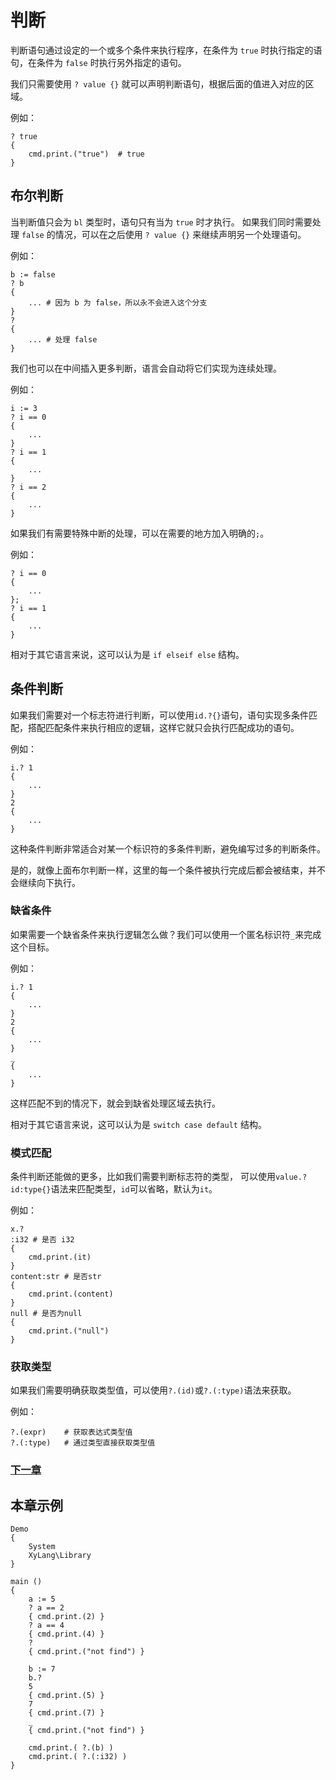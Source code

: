 # 判断
判断语句通过设定的一个或多个条件来执行程序，在条件为 `true` 时执行指定的语句，在条件为 `false` 时执行另外指定的语句。

我们只需要使用 `? value {}` 就可以声明判断语句，根据后面的值进入对应的区域。

例如：
```
? true
{
    cmd.print.("true")  # true
}
```
## 布尔判断
当判断值只会为 `bl` 类型时，语句只有当为 `true` 时才执行。
如果我们同时需要处理 `false` 的情况，可以在之后使用 `? value {}` 来继续声明另一个处理语句。

例如：
```
b := false
? b
{
    ... # 因为 b 为 false，所以永不会进入这个分支 
}
?
{
    ... # 处理 false
}
```

我们也可以在中间插入更多判断，语言会自动将它们实现为连续处理。

例如：
```
i := 3
? i == 0
{
    ...
}
? i == 1
{
    ...
}
? i == 2
{
    ...
}
```

如果我们有需要特殊中断的处理，可以在需要的地方加入明确的`;`。

例如：
```
? i == 0
{
    ...
};
? i == 1
{
    ...
}
```

相对于其它语言来说，这可以认为是 `if elseif else` 结构。
## 条件判断
如果我们需要对一个标志符进行判断，可以使用`id.?{}`语句，语句实现多条件匹配，搭配匹配条件来执行相应的逻辑，这样它就只会执行匹配成功的语句。

例如：
```
i.? 1
{
    ...
}
2
{
    ...
}
```
这种条件判断非常适合对某一个标识符的多条件判断，避免编写过多的判断条件。

是的，就像上面布尔判断一样，这里的每一个条件被执行完成后都会被结束，并不会继续向下执行。

### 缺省条件
如果需要一个缺省条件来执行逻辑怎么做？我们可以使用一个匿名标识符`_`来完成这个目标。

例如：
```
i.? 1
{
    ...
}
2
{
    ...
}
_
{
    ...
}
```
这样匹配不到的情况下，就会到缺省处理区域去执行。

相对于其它语言来说，这可以认为是 `switch case default` 结构。

### 模式匹配
条件判断还能做的更多，比如我们需要判断标志符的类型，
可以使用`value.?id:type{}`语法来匹配类型，`id`可以省略，默认为`it`。

例如：
```
x.?
:i32 # 是否 i32
{
    cmd.print.(it)
} 
content:str # 是否str
{
    cmd.print.(content)
} 
null # 是否为null
{
    cmd.print.("null")
}
```
### 获取类型
如果我们需要明确获取类型值，可以使用`?.(id)`或`?.(:type)`语法来获取。

例如：
```
?.(expr)    # 获取表达式类型值
?.(:type)   # 通过类型直接获取类型值
```
### [下一章](循环.md)

## 本章示例
```
Demo
{
    System
    XyLang\Library
}

main ()
{
    a := 5
    ? a == 2
    { cmd.print.(2) }
    ? a == 4
    { cmd.print.(4) }
    ?
    { cmd.print.("not find") }

    b := 7
    b.?
    5
    { cmd.print.(5) }
    7
    { cmd.print.(7) }
    _
    { cmd.print.("not find") }

    cmd.print.( ?.(b) )
    cmd.print.( ?.(:i32) )
}
```